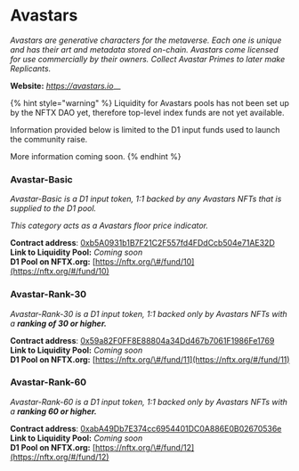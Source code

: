 # Avastars

_Avastars are generative characters for the metaverse. Each one is unique and has their art and metadata stored on-chain. Avastars come licensed for use commercially by their owners. Collect Avastar Primes to later make Replicants._

**Website:** [_https://avastars.io_](https://avastars.io/)\_\_

{% hint style="warning" %}
Liquidity for Avastars pools has not been set up by the NFTX DAO yet, therefore top-level index funds are not yet available.

Information provided below is limited to the D1 input funds used to launch the community raise.

More information coming soon.
{% endhint %}

### **Avastar-Basic**

_Avastar-Basic is a D1 input token, 1:1 backed by any Avastars NFTs that is supplied to the D1 pool._

_This category acts as a Avastars floor price indicator._

**Contract address**: [0xb5A0931b1B7F21C2F557fd4FDdCcb504e71AE32D](https://etherscan.io/token/0xb5A0931b1B7F21C2F557fd4FDdCcb504e71AE32D)  
**Link to Liquidity Pool:** _Coming soon_  
**D1 Pool on NFTX.org:** [https://nftx.org/\#/fund/10](https://nftx.org/#/fund/10)

### **Avastar-Rank-30**

_Avastar-Rank-30 is a D1 input token, 1:1 backed only by Avastars NFTs with a **ranking of 30 or higher.**_

**Contract address**: [0x59a82F0FF8E88804a34Dd467b7061F1986Fe1769](https://etherscan.io/token/0x59a82F0FF8E88804a34Dd467b7061F1986Fe1769)  
**Link to Liquidity Pool:** _Coming soon_  
**D1 Pool on NFTX.org:** [https://nftx.org/\#/fund/11](https://nftx.org/#/fund/11)

### **Avastar-Rank-60**

_Avastar-Rank-60 is a D1 input token, 1:1 backed only by Avastars NFTs with a **ranking 60 or higher.**_

**Contract address**: [0xabA49Db7E374cc6954401DC0A886E0B02670536e](https://etherscan.io/token/0xabA49Db7E374cc6954401DC0A886E0B02670536e)  
**Link to Liquidity Pool:** _Coming soon_  
**D1 Pool on NFTX.org:** [https://nftx.org/\#/fund/12](https://nftx.org/#/fund/12)

